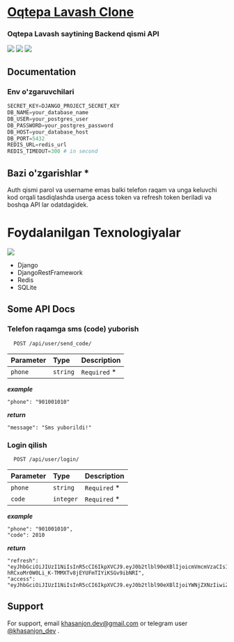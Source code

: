 
#  [Oqtepa Lavash Clone](https://oqtepalavash.uz/)

### Oqtepa Lavash saytining Backend qismi API
<img src="https://telegra.ph/file/6d45f443910e44cd0396e.png">
<img src="https://telegra.ph/file/89086569cff3b08c9d345.png">
<img src="https://telegra.ph/file/1ec2dcaa18a0e839ae6e0.png">

## Documentation

### Env o'zgaruvchilari
```python
SECRET_KEY=DJANGO_PROJECT_SECRET_KEY
DB_NAME=your_database_name
DB_USER=your_postgres_user
DB_PASSWORD=your_postgres_password
DB_HOST=your_database_host
DB_PORT=5432
REDIS_URL=redis_url
REDIS_TIMEOUT=300 # in second
```
## Bazi o'zgarishlar *
Auth qismi parol va username emas balki telefon raqam va unga keluvchi kod orqali tasdiqlashda userga acess token va refresh token beriladi va boshqa API lar odatdagidek.

# Foydalanilgan Texnologiyalar


<p>
  <a>
    <img src="https://skillicons.dev/icons?i=python,django,sqlite,redis, Postman" />
  </a>
</p>

* Django
* DjangoRestFramework
* Redis
* SQLite
## Some API Docs 

### Telefon raqamga sms (code) yuborish 

```http
  POST /api/user/send_code/
```

| Parameter | Type     | Description                |
| :-------- | :------- | :------------------------- |
| `phone` | `string` | `Required` * |

*__example__*
      
    "phone": "901001010"


*__return__*

    "message": "Sms yuborildi!"

### Login qilish

```http
  POST /api/user/login/
```

| Parameter | Type     | Description                       |
| :-------- | :------- | :-------------------------------- |
| `phone`      | `string` | `Required` * |
| `code`      | `integer` | `Required` * |

*__example__*


    "phone": "901001010",  
    "code": 2010


*__return__*

    "refresh": "eyJhbGciOiJIUzI1NiIsInR5cCI6IkpXVCJ9.eyJ0b2tlbl90eXBlIjoicmVmcmVzaCIsImV4cCI6MTY5NjEyNjkxOCwiaWF0IjoxNjk1ODY3NzE4LCJqdGkiOiJmODBiMzNmM2E3NjA0YWQ4OWNlY2U5ZTAzNDZhNTU1ZCIsInVzZXJfaWQiOjF9.-hRCxoMr0W0Li_K-TMMXTv8jEYUFmTIYiKSGv9ibNRI",
    "access": "eyJhbGciOiJIUzI1NiIsInR5cCI6IkpXVCJ9.eyJ0b2tlbl90eXBlIjoiYWNjZXNzIiwiZXhwIjoxNjk1OTEwOTE4LCJpYXQiOjE2OTU4Njc3MTgsImp0aSI6ImQwM2Y2MmVmODgxNjRlNGU4NTgwMDU4ODUxZmJlZWY3IiwidXNlcl9pZCI6MX0.Uy_WninfaNhKyBjWyUnSigfCiJF3cxdkL6o5_UAGExg"
## Support

For support, email khasanjon.dev@gmail.com or telegram user [@khasanjon_dev](https://t.me/khasanjon_dev) .

